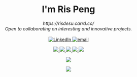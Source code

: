 <h1 align="center">I'm Ris Peng</h1>

<p align="center">
    <i>
        https://risdesu.carrd.co/<br>
        Open to collaborating on interesting and innovative projects.<br>
    </i><br>
    <a href="https://www.linkedin.com/in/rispng">
        <img src="https://img.shields.io/badge/LinkedIn-blue?style=flat-square&logo=linkedin" alt="LinkedIn">
    </a>
    <a href="mailto:farisinq@gmail.com">
        <img src="https://img.shields.io/badge/Email-blue?style=flat-square&logo=gmail&logoColor=white" alt="email">
    </a>
</p>

<p align="center">
  <a href="https://github.com/RisPNG">
    <img src="http://github-profile-summary-cards.vercel.app/api/cards/profile-details?username=RisPNG&theme=transparent" />
  </a>
  <a href="https://github.com/RisPNG">
    <img src="https://github-readme-streak-stats.herokuapp.com/?user=RisPNG&hide_border=true&card_width=338&theme=transparent" />
  </a>
  <a href="https://github.com/RisPNG">
    <img src="http://github-profile-summary-cards.vercel.app/api/cards/stats?username=RisPNG&theme=transparent" />
      <img src="https://github-readme-stats.vercel.app/api/top-langs/?username=RisPNG&theme=transparent&hide_progress=true" />
      <img src="https://github-readme-stats.vercel.app/api?username=RisPNG&show_icons=true&theme=transparent&include_all_commits=true&rank_icon=github&show=reviews,discussions_started,discussions_answered,prs_merged,prs_merged_percentage" />
  </a>
</p>

<p align="center">
  <a href="https://github.com/RisPNG">
    <img src="https://komarev.com/ghpvc/?username=RisPNG&color=blue&style=flat)" />
  </a>
</p>
<p align="center">
    <a  href="https://github.com/RisPNG">
        <img src="https://count.getloli.com/get/@@RisPNG?theme=rule34" />
    </a>
</p>
